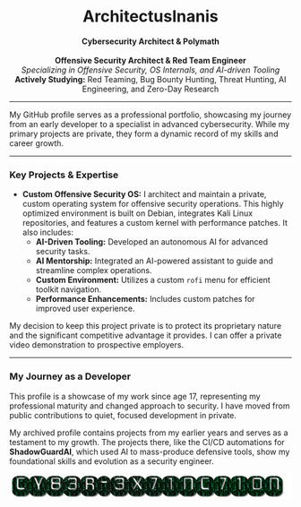 <h1 align="center">ArchitectusInanis</h1>

<p align="center">
  <strong>Cybersecurity Architect & Polymath </strong><br><br>
  <strong>Offensive Security Architect & Red Team Engineer</strong><br>
  <em>Specializing in Offensive Security, OS Internals, and AI-driven Tooling</em><br>
  <strong>Actively Studying:</strong> Red Teaming, Bug Bounty Hunting, Threat Hunting, AI Engineering, and Zero-Day Research
</p>

---

My GitHub profile serves as a professional portfolio, showcasing my journey from an early developer to a specialist in advanced cybersecurity. While my primary projects are private, they form a dynamic record of my skills and career growth.

---

### Key Projects & Expertise

* **Custom Offensive Security OS:** I architect and maintain a private, custom operating system for offensive security operations. This highly optimized environment is built on Debian, integrates Kali Linux repositories, and features a custom kernel with performance patches. It also includes:
    * **AI-Driven Tooling:** Developed an autonomous AI for advanced security tasks.
    * **AI Mentorship:** Integrated an AI-powered assistant to guide and streamline complex operations.
    * **Custom Environment:** Utilizes a custom `rofi` menu for efficient toolkit navigation.
    * **Performance Enhancements:** Includes custom patches for improved user experience.

My decision to keep this project private is to protect its proprietary nature and the significant competitive advantage it provides. I can offer a private video demonstration to prospective employers.

---

### My Journey as a Developer

This profile is a showcase of my work since age 17, representing my professional maturity and changed approach to security. I have moved from public contributions to quiet, focused development in private.

My archived profile contains projects from my earlier years and serves as a testament to my growth. The projects there, like the CI/CD automations for **ShadowGuardAI**, which used AI to mass-produce defensive tools, show my foundational skills and evolution as a security engineer.

<p align="center">
  <a href="https://github.com/CY83R-3X71NC710N" target="_blank" rel="noopener noreferrer">
    <img src="cy83r-3x71nc710n-text.gif" alt="CY83R-3X71NC710N Archive">
  </a>
</p>
